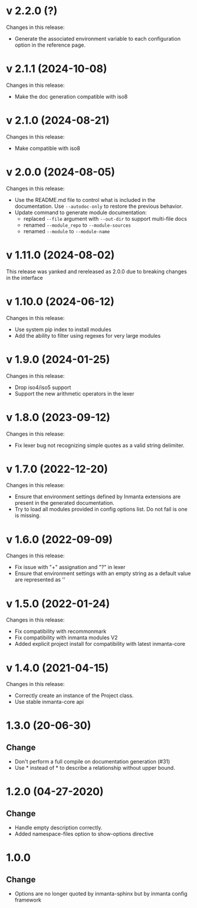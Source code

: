 # v 2.2.0 (?)
Changes in this release:
- Generate the associated environment variable to each configuration option in the reference page.

# v 2.1.1 (2024-10-08)
Changes in this release:
- Make the doc generation compatible with iso8

# v 2.1.0 (2024-08-21)
Changes in this release:
- Make compatible with iso8

# v 2.0.0 (2024-08-05)
Changes in this release:
- Use the README.md file to control what is included in the documentation. Use `--autodoc-only` to restore the previous behavior.
- Update command to generate module documentation:
    - replaced `--file` argument with `--out-dir` to support multi-file docs
    - renamed `--module_repo` to `--module-sources`
    - renamed `--module` to `--module-name`

# v 1.11.0 (2024-08-02)
This release was yanked and rereleased as 2.0.0 due to breaking changes in the interface

# v 1.10.0 (2024-06-12)
Changes in this release:
- Use system pip index to install modules
- Add the ability to filter using regexes for very large modules

# v 1.9.0 (2024-01-25)
Changes in this release:
- Drop iso4/iso5 support
- Support the new arithmetic operators in the lexer

# v 1.8.0 (2023-09-12)
Changes in this release:
- Fix lexer bug not recognizing simple quotes as a valid string delimiter.

# v 1.7.0 (2022-12-20)
Changes in this release:
- Ensure that environment settings defined by Inmanta extensions are present in the generated documentation.
- Try to load all modules provided in config options list. Do not fail is one is missing.

# v 1.6.0 (2022-09-09)
Changes in this release:
- Fix issue with "+" assignation and "?" in lexer
- Ensure that environment settings with an empty string as a default value are represented as ''

# v 1.5.0 (2022-01-24)
Changes in this release:
- Fix compatibility with recommonmark
- Fix compatibility with inmanta modules V2
- Added explicit project install for compatibility with latest inmanta-core

# v 1.4.0 (2021-04-15)
Changes in this release:
 - Correctly create an instance of the Project class.
 - Use stable inmanta-core api

# 1.3.0 (20-06-30)

## Change
 - Don't perform a full compile on documentation generation (#31)
 - Use * instead of \* to describe a relationship without upper bound.

# 1.2.0 (04-27-2020)

## Change
 - Handle empty description correctly.
 - Added namespace-files option to show-options directive

# 1.0.0

## Change
 - Options are no longer quoted by inmanta-sphinx but by inmanta config framework
